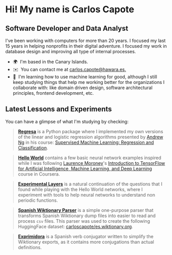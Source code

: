Hi! My name is Carlos Capote
===========================================================================================================================================

Software Developer and Data Analyst
-----------------------------------

I've been working with computers for more than 20 years. I focused my last 15 years in helping nonprofits in their digital adventure. I focused my work in database design and improving all type of internal processes.

*   🌍  I'm based in the Canary Islands.
*   ✉️  You can contact me at [carlos.capote@hawara.es.](mailto:carlos.capote@hawara.es.)
*   🧠  I'm learning how to use machine learning for good, although I still keep studying things that help me working better for the organizations I collaborate with: like domain driven design, software architectural principles, frontend development, etc.

Latest Lessons and Experiments
------------------------------

You can have a glimpse of what I'm studying by checking:

>  **[Regresa](https://github.com/elcapo/regresa)** is a Python package where I implemented my own versions of the linear and logistic regression algorithms presented by [Andrew Ng](https://www.andrewng.org) in his course: [Supervised Machine Learning: Regression and Classification](https://www.coursera.org/learn/machine-learning?specialization=machine-learning-introduction).

>  **[Hello World](https://github.com/elcapo/hello_world)** contains a few basic neural network examples inspired while I was following [Laurence Moroney](lmoroney)'s [Introduction to TensorFlow for Artificial Intelligence, Machine Learning, and Deep Learning](https://www.coursera.org/learn/introduction-tensorflow/home/info) course in Coursera.

>  **[Experimental Layers](https://github.com/elcapo/experimental_layers)** is a natural continuation of the questions that I found while playing with the Hello World networks, where I experiment with tools to help neural networks to understand non periodic functions.

> **[Spanish Wiktionary Parser](https://github.com/elcapo/eswiktionary_parser)** is a simple one-purpose parser that transforms Spanish Wiktionary dump files into easier to read and process `csv` files. This parser was used to create the following HuggingFace dataset: [carloscapote/es.wiktionary.org](https://huggingface.co/datasets/carloscapote/es.wiktionary.org).

> **[Exprimidora](https://github.com/elcapo/exprimidora)** is a Spanish verb conjugator written to simplify the Wiktionary exports, as it contains more conjugations than actual definitions.
